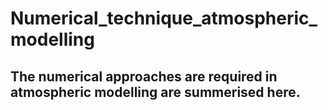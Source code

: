 # Numerical_technique_atmospheric_modelling

## The numerical approaches are required in atmospheric modelling are summerised here.
